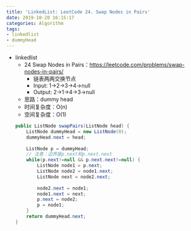 ```yaml
---
title: 'LinkedList: LeetCode 24. Swap Nodes in Pairs'
date: 2019-10-20 16:15:17
categories: Algorithm
tags: 
- linkedlist
- dummyHead
---
```

- linkedlist
    - 24 Swap Nodes in Pairs：https://leetcode.com/problems/swap-nodes-in-pairs/
        - 链表两两交换节点
        - Input: 1->2->3->4->null
        - Output: 2->1->4->3->null
        <!-- more -->
    - 思路：dummy head
    - 时间复杂度：O(n)
    - 空间复杂度：O(1)
    ```java
    public ListNode swapPairs(ListNode head) {
        ListNode dummyHead = new ListNode(0);
        dummyHead.next = head;        
        
        ListNode p = dummyHead;
        // 注意：边界是p.next和p.next.next
        while(p.next!=null && p.next.next!=null) {
            ListNode node1 = p.next;
            ListNode node2 = node1.next;
            ListNode next = node2.next;
            
            node2.next = node1;
            node1.next = next;
            p.next = node2;
            p = node1;
        }
        return dummyHead.next;
    }
    ```
